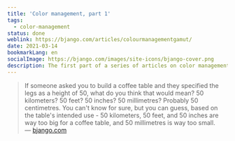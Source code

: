 ```yaml
---
title: 'Color management, part 1'
tags:
  - color-management
status: done
weblink: https://bjango.com/articles/colourmanagementgamut/
date: 2021-03-14
bookmarkLang: en
socialImage: https://bjango.com/images/site-icons/bjango-cover.png
description: The first part of a series of articles on color management.
---
```

<blockquote>If someone asked you to build a coffee table and they specified the legs as a height of 50, what do you think that would mean? 50 kilometers? 50 feet? 50 inches? 50 millimetres? Probably 50 centimetres. You can't know for sure, but you can guess, based on the table's intended use - 50 kilometers, 50 feet, and 50 inches are way too big for a coffee table, and 50 millimetres is way too small.<footer>— <a href="https://bjango.com/articles/colourmanagementgamut/">bjango.com</a></footer></blockquote>
